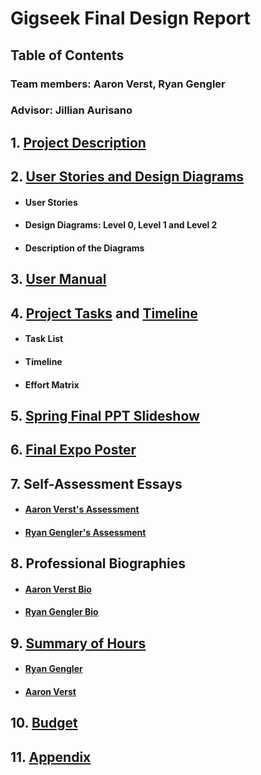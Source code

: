 # Gigseek Final Design Report
## Table of Contents
### Team members: Aaron Verst, Ryan Gengler
### Advisor: Jillian Aurisano



## 1. [Project Description]
## 2. [User Stories and Design Diagrams]
- #### User Stories 
- #### Design Diagrams: Level 0, Level 1 and Level 2 
- #### Description of the Diagrams
## 3. [User Manual]
## 4. [Project Tasks] and [Timeline]
- #### Task List
- #### Timeline
- #### Effort Matrix
## 5. [Spring Final PPT Slideshow]
## 6. [Final Expo Poster]
## 7. Self-Assessment Essays
- #### [Aaron Verst's Assessment]
- #### [Ryan Gengler's Assessment]
## 8. Professional Biographies
- #### [Aaron Verst Bio]
- #### [Ryan Gengler Bio]
## 9. [Summary of Hours]
- #### [Ryan Gengler]
- #### [Aaron Verst]
## 10. [Budget]
## 11. [Appendix]


[Project Description]: <https://github.com/aaronverst/GigSeekHost-main/tree/master/docs/Gigseek%20Project%20Description.md>
[User Stories and Design Diagrams]: <https://github.com/aaronverst/GigSeekHost-main/tree/master/docs/Gigseek%20Design%20Diagram.pdf>
[User Manual]: <https://github.com/aaronverst/GigSeekHost-main/tree/master/docs/GigSeek_User_Doc_and_Manual.md>
[Project Tasks]: <https://github.com/aaronverst/GigSeekHost-main/tree/master/docs/TaskList.md>
[Timeline]: <https://github.com/aaronverst/GigSeekHost-main/tree/master/docs/GigSeek%20Timeline%20and%20Effort%20Matrix%20-%20Sheet1.pdf>
[Spring Final PPT Slideshow]: <https://github.com/aaronverst/GigSeekHost-main/tree/master/docs/Gigseek%20Presentation%20Slide%20Deck.pptx>
[Aaron Verst Bio]: <https://github.com/aaronverst/GigSeekHost-main/tree/master/docs/Aaron_Verst%20ProfessionalBiography%20(2).md>
[Budget]: <https://github.com/aaronverst/GigSeekHost-main/tree/master/docs/Gigseek_Budget.md>
[Ryan Gengler Bio]: <https://github.com/aaronverst/GigSeekHost-main/tree/master/docs/Professional%20Biography%20-%20Ryan%20Gengler.md>
[Aaron Verst's Assessment]: <https://github.com/aaronverst/GigSeekHost-main/tree/master/docs/Aaron_Verst_GigSeek_Personal_Assessment.pdf>
[Ryan Gengler's Assessment]: <https://github.com/aaronverst/GigSeekHost-main/tree/master/docs/Capstone%20Assessment%20Ryan%20Gengler.pdf>
[Project Abstract]: <https://github.com/aaronverst/GigSeekHost-main/tree/master/docs/main/Team%20Names%20and%20Project%20Abstract.md>
[Appendix]: <https://github.com/aaronverst/GigSeekHost-main/tree/master/docs/Gigseek%20Appendix.md>
[Final Expo Poster]: <https://github.com/aaronverst/GigSeekHost-main/tree/master/docs/Gigseek%20Final%20Poster.pdf>
[Summary of Hours]: <https://github.com/aaronverst/GigSeekHost-main/tree/master/docs/Summary%20of%20Hours20%Spent.xlsx>
[Ryan Gengler]: <https://github.com/aaronverst/GigSeekHost-main/tree/master/docs/Summary%20of%20Hours%20Spent%20and%20Justification%20Ryan%20Gengler.pdf>
[Aaron Verst]: <https://github.com/aaronverst/GigSeekHost-main/tree/master/docs/Aaron%20Verst%20Hour%20Analysis%20and%20Justification.docx>






